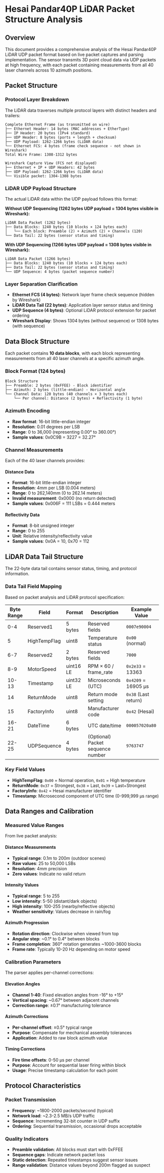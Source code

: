 # Hesai Pandar40P LiDAR Packet Structure Analysis

## Overview

This document provides a comprehensive analysis of the Hesai Pandar40P LiDAR UDP packet format based on live packet captures and parsing implementation. The sensor transmits 3D point cloud data via UDP packets at high frequency, with each packet containing measurements from all 40 laser channels across 10 azimuth positions.

## Packet Structure

### Protocol Layer Breakdown

The LiDAR data traverses multiple protocol layers with distinct headers and trailers:

```
Complete Ethernet Frame (as transmitted on wire)
├── Ethernet Header: 14 bytes (MAC addresses + EtherType)
├── IP Header: 20 bytes (IPv4 standard)
├── UDP Header: 8 bytes (ports + length + checksum)
├── UDP Payload: 1262-1266 bytes (LiDAR data)
└── Ethernet FCS: 4 bytes (frame check sequence - not shown in Wireshark)
Total Wire Frame: 1308-1312 bytes
```

```
Wireshark Capture View (FCS not displayed)
├── Ethernet + IP + UDP Headers: 42 bytes
├── UDP Payload: 1262-1266 bytes (LiDAR data)
└── Visible packet: 1304-1308 bytes
```

### LiDAR UDP Payload Structure

The actual LiDAR data within the UDP payload follows this format:

**Without UDP Sequencing (1262 bytes UDP payload = 1304 bytes visible in Wireshark):**
```
LiDAR Data Packet (1262 bytes)
├── Data Blocks: 1240 bytes (10 blocks × 124 bytes each)
│   └── Each block: Preamble (2) + Azimuth (2) + Channels (120)
└── Data Tail: 22 bytes (sensor status and timing)
```

**With UDP Sequencing (1266 bytes UDP payload = 1308 bytes visible in Wireshark):**
```
LiDAR Data Packet (1266 bytes)
├── Data Blocks: 1240 bytes (10 blocks × 124 bytes each)
├── Data Tail: 22 bytes (sensor status and timing)
└── UDP Sequence: 4 bytes (packet sequence number)
```

### Layer Separation Clarification

- **Ethernet FCS (4 bytes)**: Network layer frame check sequence (hidden by Wireshark)
- **LiDAR Data Tail (22 bytes)**: Application layer sensor status and timing
- **UDP Sequence (4 bytes)**: Optional LiDAR protocol extension for packet ordering
- **Wireshark Display**: Shows 1304 bytes (without sequence) or 1308 bytes (with sequence)

## Data Block Structure

Each packet contains **10 data blocks**, with each block representing measurements from all 40 laser channels at a specific azimuth angle.

### Block Format (124 bytes)
```
Block Structure
├── Preamble: 2 bytes (0xFFEE) - Block identifier
├── Azimuth: 2 bytes (little-endian) - Horizontal angle
└── Channel Data: 120 bytes (40 channels × 3 bytes each)
    └── Per channel: Distance (2 bytes) + Reflectivity (1 byte)
```

### Azimuth Encoding
- **Raw format**: 16-bit little-endian integer
- **Resolution**: 0.01 degrees per LSB
- **Range**: 0 to 36,000 (representing 0.00° to 360.00°)
- **Sample values**: 0x0C9B = 3227 = 32.27°

### Channel Measurements
Each of the 40 laser channels provides:

#### Distance Data
- **Format**: 16-bit little-endian integer
- **Resolution**: 4mm per LSB (0.004 meters)
- **Range**: 0 to 262,140mm (0 to 262.14 meters)
- **Invalid measurement**: 0x0000 (no return detected)
- **Sample values**: 0x006F = 111 LSBs = 0.444 meters

#### Reflectivity Data
- **Format**: 8-bit unsigned integer
- **Range**: 0 to 255
- **Unit**: Relative intensity/reflectivity value
- **Sample values**: 0x0A = 10, 0x70 = 112

## LiDAR Data Tail Structure

The 22-byte data tail contains sensor status, timing, and protocol information.

### Data Tail Field Mapping
Based on packet analysis and LiDAR protocol specification:

| Byte Range | Field | Format | Description | Example Value |
|------------|-------|--------|-------------|---------------|
| 0-4 | Reserved1 | 5 bytes | Reserved fields | `0007e90004` |
| 5 | HighTempFlag | uint8 | Temperature status | `0x00` (normal) |
| 6-7 | Reserved2 | 2 bytes | Reserved fields | `7000` |
| 8-9 | MotorSpeed | uint16 LE | RPM × 60 / frame_rate | `0x2e33` = 13363 |
| 10-13 | Timestamp | uint32 LE | Microseconds (UTC) | `0x4209` = 16905 μs |
| 14 | ReturnMode | uint8 | Return mode setting | `0x38` (Last return) |
| 15 | FactoryInfo | uint8 | Manufacturer code | `0x42` (Hesai) |
| 16-21 | DateTime | 6 bytes | UTC date/time | `000057020a80` |
| 22-25 | UDPSequence | 4 bytes | (Optional) Packet sequence number | `9763747` |

### Key Field Values
- **HighTempFlag**: `0x00` = Normal operation, `0x01` = High temperature
- **ReturnMode**: `0x37` = Strongest, `0x38` = Last, `0x39` = Last+Strongest
- **FactoryInfo**: `0x42` = Hesai manufacturer identifier
- **Timestamp**: Microsecond component of UTC time (0-999,999 μs range)

## Data Ranges and Calibration

### Measured Value Ranges
From live packet analysis:

#### Distance Measurements
- **Typical range**: 0.1m to 200m (outdoor scenes)
- **Raw values**: 25 to 50,000 LSBs
- **Resolution**: 4mm precision
- **Zero values**: Indicate no valid return

#### Intensity Values
- **Typical range**: 5 to 255
- **Low intensity**: 5-50 (distant/dark objects)
- **High intensity**: 100-255 (nearby/reflective objects)
- **Weather sensitivity**: Values decrease in rain/fog

#### Azimuth Progression
- **Rotation direction**: Clockwise when viewed from top
- **Angular step**: ~0.1° to 0.4° between blocks
- **Frame completion**: 360° rotation generates ~1000-3600 blocks
- **Frame rate**: Typically 10-20 Hz depending on motor speed

### Calibration Parameters
The parser applies per-channel corrections:

#### Elevation Angles
- **Channel 1-40**: Fixed elevation angles from -16° to +15°
- **Vertical spacing**: ~0.67° between adjacent channels
- **Correction range**: ±0.1° manufacturing tolerance

#### Azimuth Corrections
- **Per-channel offset**: ±0.5° typical range
- **Purpose**: Compensate for mechanical assembly tolerances
- **Application**: Added to raw block azimuth value

#### Timing Corrections
- **Fire time offsets**: 0-50 μs per channel
- **Purpose**: Account for sequential laser firing within block
- **Usage**: Precise timestamp calculation for each point

## Protocol Characteristics

### Packet Transmission
- **Frequency**: ~1800-2000 packets/second (typical)
- **Network load**: ~2.3-2.5 MB/s UDP traffic
- **Sequence**: Incrementing 32-bit counter in UDP suffix
- **Ordering**: Sequential transmission, occasional drops acceptable

### Quality Indicators
- **Preamble validation**: All blocks must start with 0xFFEE
- **Sequence gaps**: Indicate network packet loss
- **Static detection**: Repeated timestamps suggest sensor issues
- **Range validation**: Distance values beyond 200m flagged as suspect

